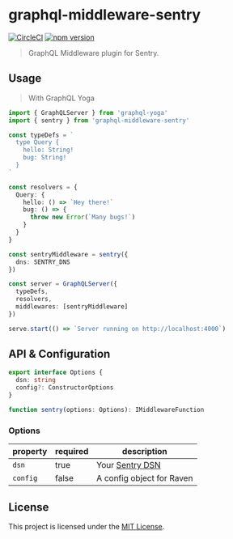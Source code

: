 # graphql-middleware-sentry

[![CircleCI](https://circleci.com/gh/maticzav/graphql-middleware-sentry.svg?style=shield)](https://circleci.com/gh/maticzav/graphql-middleware-sentry)
[![npm version](https://badge.fury.io/js/graphql-middleware-sentry.svg)](https://badge.fury.io/js/graphql-middleware-sentry)

> GraphQL Middleware plugin for Sentry.

## Usage

> With GraphQL Yoga

```ts
import { GraphQLServer } from 'graphql-yoga'
import { sentry } from 'graphql-middleware-sentry'

const typeDefs = `
  type Query {
    hello: String!
    bug: String!
  }
`

const resolvers = {
  Query: {
    hello: () => `Hey there!`
    bug: () => {
      throw new Error(`Many bugs!`)
    }
  }
}

const sentryMiddleware = sentry({
  dns: SENTRY_DNS
})

const server = GraphQLServer({
  typeDefs,
  resolvers,
  middlewares: [sentryMiddleware]
})

serve.start(() => `Server running on http://localhost:4000`)
```

## API & Configuration

```ts
export interface Options {
  dsn: string
  config?: ConstructorOptions
}

function sentry(options: Options): IMiddlewareFunction
```

### Options

| property | required | description                                                             |
| -------- | -------- | ----------------------------------------------------------------------- |
| `dsn`    | true     | Your [Sentry DSN](https://docs.sentry.io/quickstart/#configure-the-dsn) |
| `config` | false    | A config object for Raven                                               |

## License

This project is licensed under the [MIT License](LICENSE.md).
